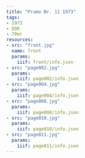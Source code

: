 ```yaml
---
title: "Pramo Nr. 11 1973"
tags:
- 1973
- DDR
- 70er
resources:
- src: "front.jpg"
  name: front
  params:
    iiif: front/info.json
- src: "page002.jpg"
  params:
    iiif: page002/info.json
- src: "page004.jpg"
  params:
    iiif: page004/info.json
- src: "page008.jpg"
  params:
    iiif: page008/info.json
- src: "page010.jpg"
  params:
    iiif: page010/info.json
- src: "page011.jpg"
  params:
    iiif: page011/info.json
---
```

